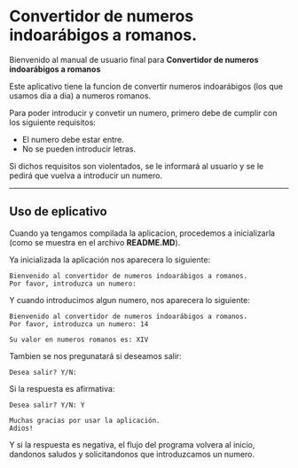 # Convertidor de numeros indoarábigos a romanos.

Bienvenido al manual de usuario final para **Convertidor de numeros indoarábigos a romanos** 

Este aplicativo tiene la funcion de convertir numeros indoarábigos (los que usamos dia a dia) a numeros romanos.

Para poder introducir y convetir un numero, primero debe de cumplir con los siguiente requisitos:

- El numero debe estar entre.
- No se pueden introducir letras.

Si dichos requisitos son violentados, se le informará al usuario y se le pedirá que vuelva a introducir un numero.

---
## Uso de eplicativo

Cuando ya tengamos compilada la aplicacion, procedemos a inicializarla (como se muestra en el archivo **README.MD**).

Ya inicializada la aplicación nos aparecera lo siguiente:
~~~
Bienvenido al convertidor de numeros indoarábigos a romanos.
Por favor, introduzca un numero: 
~~~
Y cuando introducimos algun numero, nos aparecera lo siguiente:

~~~
Bienvenido al convertidor de numeros indoarábigos a romanos.
Por favor, introduzca un numero: 14

Su valor en numeros romanos es: XIV
~~~

Tambien se nos pregunatará si deseamos salir:
~~~
Desea salir? Y/N: 
~~~

Si la respuesta es afirmativa:

~~~
Desea salir? Y/N: Y

Muchas gracias por usar la aplicación.
Adios!
~~~

Y si la respuesta es negativa, el flujo del programa volvera al inicio, dandonos saludos y solicitandonos que introduzcamos un numero.
